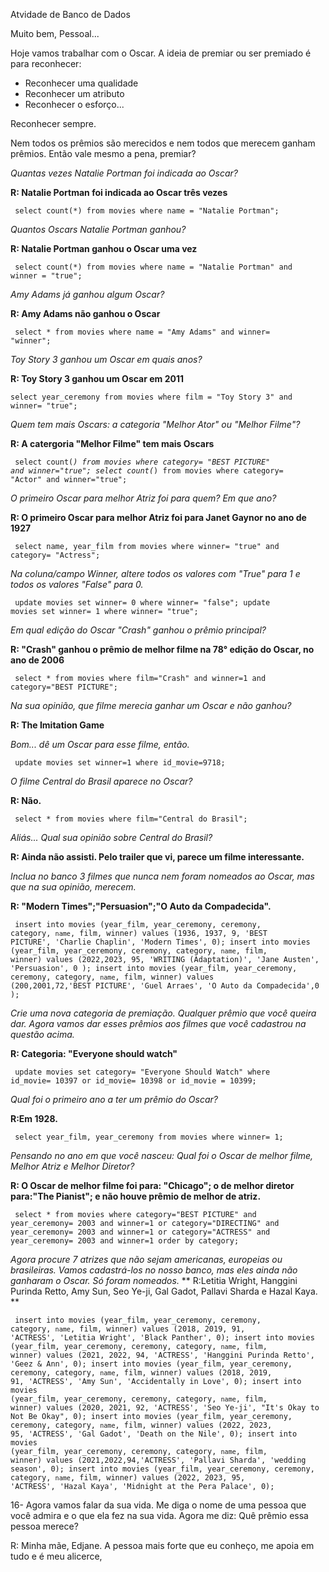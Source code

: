 Atvidade de Banco de Dados

Muito bem, Pessoal... 

Hoje vamos trabalhar com o Oscar.
A ideia de premiar ou ser premiado é para reconhecer:
- Reconhecer uma qualidade
- Reconhecer um atributo
- Reconhecer o esforço... 

Reconhecer sempre.

Nem todos os prêmios são merecidos e nem todos que merecem ganham prêmios. 
Então vale mesmo a pena, premiar? 

*Quantas vezes Natalie Portman foi indicada ao Oscar?* 

**R: Natalie Portman foi indicada ao Oscar três vezes**

<code> select count(*) from movies where name = "Natalie Portman"; </code>


*Quantos Oscars Natalie Portman ganhou?*

**R: Natalie Portman ganhou o Oscar uma vez**

<code> select count(*) from movies where name = "Natalie Portman" and  winner = "true"; </code>

*Amy Adams já ganhou algum Oscar?*

**R: Amy Adams não ganhou o Oscar**

<code> select * from movies where name = "Amy Adams" and winner= "winner"; </code>

*Toy Story 3 ganhou um Oscar em quais anos?*

**R: Toy Story 3 ganhou um Oscar em 2011**

<code>select  year_ceremony from movies where film = "Toy Story 3" and winner= "true";</code>

*Quem tem mais Oscars: a categoria "Melhor Ator" ou "Melhor Filme"?*

**R: A catergoria "Melhor Filme" tem mais Oscars**
 
 <code> select count(*) from movies where category= "BEST PICTURE" and winner="true";
 select count(*) from movies where category= "Actor" and winner="true"; </code>

*O primeiro Oscar para melhor Atriz foi para quem? Em que ano?*

 **R: O primeiro Oscar para melhor Atriz foi para Janet Gaynor no ano de 1927**
 
<code> select name, year_film from movies where winner= "true" and category= "Actress"; </code>

*Na coluna/campo Winner, altere todos os valores com "True" para 1 e todos os valores "False" para 0.*

<code> update movies set winner= 0 where winner= "false";
 update movies set winner= 1 where winner= "true"; </code>

*Em qual edição do Oscar "Crash" ganhou o prêmio principal?*

**R: "Crash" ganhou o prêmio de melhor filme na 78° edição do Oscar, no ano de 2006**

 <code> select * from movies where film="Crash" and winner=1 and category="BEST PICTURE"; </code>

*Na sua opinião, que filme merecia ganhar um Oscar e não ganhou?*

**R: The Imitation Game**

*Bom... dê um Oscar para esse filme, então.*

<code> update movies set winner=1 where id_movie=9718; </code>

*O filme Central do Brasil aparece no Oscar?*

**R: Não.**

<code> select * from movies where film="Central do Brasil"; </code>

*Aliás... Qual sua opinião sobre Central do Brasil?*

**R: Ainda não assisti. Pelo trailer que vi, parece um filme interessante.** 

*Inclua no banco 3 filmes que nunca nem foram nomeados ao Oscar, mas que na sua opinião, merecem.*

**R: "Modern Times";"Persuasion";"O Auto da Compadecida".**

<code> insert into movies (year_film, year_ceremony, ceremony, category, `name`, film, winner) values (1936, 1937, 9, 'BEST PICTURE', 'Charlie Chaplin', 'Modern Times', 0);
insert into movies (year_film, year_ceremony, ceremony, category, `name`, film, winner) values (2022,2023, 95, 'WRITING (Adaptation)', 'Jane Austen', 'Persuasion', 0 );
insert into movies (year_film, year_ceremony, ceremony, category, `name`, film, winner) values (200,2001,72,'BEST PICTURE', 'Guel Arraes', 'O Auto da Compadecida',0 ); </code>

*Crie uma nova categoria de premiação. Qualquer prêmio que você queira dar. Agora vamos dar esses prêmios aos filmes que você cadastrou na questão acima.*

**R: Categoria: "Everyone should watch"**

<code> update movies set category= "Everyone Should Watch" where id_movie= 10397 or id_movie= 10398 or id_movie = 10399; </code>

*Qual foi o primeiro ano a ter um prêmio do Oscar?*

**R:Em 1928.**

<code> select year_film, year_ceremony from movies where winner= 1; </code>

*Pensando no ano em que você nasceu: Qual foi o Oscar de melhor filme, Melhor Atriz e Melhor Diretor?*

**R: O Oscar de melhor filme foi para: "Chicago"; o de melhor diretor para:"The Pianist"; e não houve prêmio de melhor de atriz.**

<code> select * from movies where category="BEST PICTURE" and year_ceremony= 2003 and winner=1 or category="DIRECTING" and year_ceremony= 2003 and winner=1 or category="ACTRESS" and year_ceremony= 2003 and winner=1 order by category; </code>

*Agora procure 7 atrizes que não sejam americanas, europeias ou brasileiras.  Vamos cadastrá-los no nosso banco, mas eles ainda não ganharam o Oscar. Só foram nomeados.*
** R:Letitia Wright, Hanggini Purinda Retto, Amy Sun, Seo Ye-ji, Gal Gadot, Pallavi Sharda e  Hazal Kaya. **

<code> insert into movies (year_film, year_ceremony, ceremony, category, `name`, film, winner) values (2018, 2019, 91, 'ACTRESS', 'Letitia Wright', 'Black Panther', 0);
insert into movies (year_film, year_ceremony, ceremony, category, `name`, film, winner) values (2021, 2022, 94, 'ACTRESS', 'Hanggini Purinda Retto', 'Geez & Ann', 0);
insert into movies (year_film, year_ceremony, ceremony, category, `name`, film, winner) values (2018, 2019, 91, 'ACTRESS', 'Amy Sun', 'Accidentally in Love', 0);
insert into movies (year_film, year_ceremony, ceremony, category, `name`, film, winner) values (2020, 2021, 92, 'ACTRESS', 'Seo Ye-ji', "It's Okay to Not Be Okay", 0);
insert into movies (year_film, year_ceremony, ceremony, category, `name`, film, winner) values (2022, 2023, 95, 'ACTRESS', 'Gal Gadot', 'Death on the Nile', 0);
insert into movies (year_film, year_ceremony, ceremony, category, `name`, film, winner) values (2021,2022,94,'ACTRESS', 'Pallavi Sharda', 'wedding season', 0);
insert into movies (year_film, year_ceremony, ceremony, category, `name`, film, winner) values (2022, 2023, 95, 'ACTRESS', 'Hazal Kaya', 'Midnight at the Pera Palace', 0); </code>

16- Agora vamos falar da sua vida. Me diga o nome de uma pessoa que você admira e o que ela fez na sua vida. Agora me diz: Quê prêmio essa pessoa merece? 

R: Minha mãe, Edjane. A pessoa mais forte que eu conheço, me apoia em tudo e é meu alicerce,
